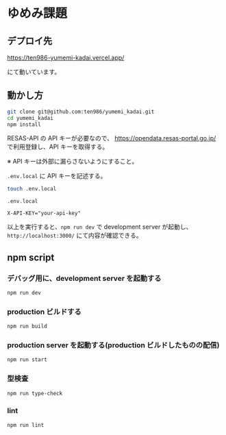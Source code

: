 # ゆめみ課題

## デプロイ先

https://ten986-yumemi-kadai.vercel.app/

にて動いています。

## 動かし方

```bash
git clone git@github.com:ten986/yumemi_kadai.git
cd yumemi_kadai
npm install
```

RESAS-API の API キーが必要なので、
https://opendata.resas-portal.go.jp/ で利用登録し、API キーを取得する。

※ API キーは外部に漏らさないようにすること。

`.env.local` に API キーを記述する。

```bash
touch .env.local
```

`.env.local`

```env
X-API-KEY="your-api-key"
```

以上を実行すると、`npm run dev` で development server が起動し、`http://localhost:3000/` にて内容が確認できる。

## npm script

### デバッグ用に、development server を起動する

```bash
npm run dev
```

### production ビルドする

```bash
npm run build
```

### production server を起動する(production ビルドしたものの配信)

```bash
npm run start
```

### 型検査

```bash
npm run type-check
```

### lint

```bash
npm run lint
```
